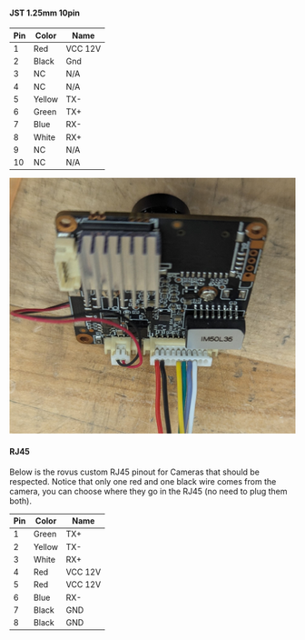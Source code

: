 #### JST 1.25mm 10pin

| Pin | Color  | Name    |
| --- | ------ | ------- |
| 1   | Red    | VCC 12V |
| 2   | Black  | Gnd     |
| 3   | NC     | N/A     |
| 4   | NC     | N/A     |
| 5   | Yellow | TX-     |
| 6   | Green  | TX+     |
| 7   | Blue   | RX-     |
| 8   | White  | RX+     |
| 9   | NC     | N/A     |
| 10  | NC     | N/A     |

![IM50L35_wiring](../../../attachements/IM50L35_wiring.jpg)

#### RJ45

Below is the rovus custom RJ45 pinout for Cameras that should be respected. Notice that only one red and one black wire comes from the camera, you can choose where they go in the RJ45 (no need to plug them both).

| Pin | Color  | Name    |
| --- | ------ | ------- |
| 1   | Green  | TX+     |
| 2   | Yellow | TX-     |
| 3   | White  | RX+     |
| 4   | Red    | VCC 12V |
| 5   | Red    | VCC 12V |
| 6   | Blue   | RX-     |
| 7   | Black  | GND     |
| 8   | Black  | GND     |
